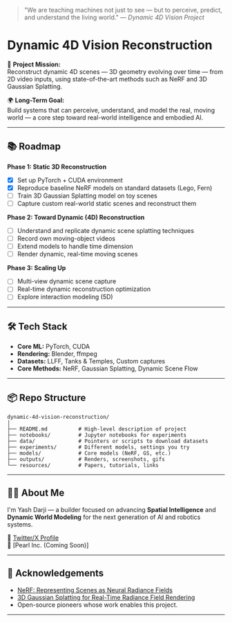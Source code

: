 > "We are teaching machines not just to see — but to perceive, predict, and understand the living world."
> — *Dynamic 4D Vision Project*

# Dynamic 4D Vision Reconstruction

🚀 **Project Mission:**  
Reconstruct dynamic 4D scenes — 3D geometry evolving over time — from 2D video inputs, using state-of-the-art methods such as NeRF and 3D Gaussian Splatting.

🌍 **Long-Term Goal:**  
Build systems that can perceive, understand, and model the real, moving world — a core step toward real-world intelligence and embodied AI.

---

## 📚 Roadmap

**Phase 1: Static 3D Reconstruction**
- [x] Set up PyTorch + CUDA environment
- [x] Reproduce baseline NeRF models on standard datasets (Lego, Fern)
- [ ] Train 3D Gaussian Splatting model on toy scenes
- [ ] Capture custom real-world static scenes and reconstruct them

**Phase 2: Toward Dynamic (4D) Reconstruction**
- [ ] Understand and replicate dynamic scene splatting techniques
- [ ] Record own moving-object videos
- [ ] Extend models to handle time dimension
- [ ] Render dynamic, real-time moving scenes

**Phase 3: Scaling Up**
- [ ] Multi-view dynamic scene capture
- [ ] Real-time dynamic reconstruction optimization
- [ ] Explore interaction modeling (5D)

---

## 🛠 Tech Stack

- **Core ML:** PyTorch, CUDA
- **Rendering:** Blender, ffmpeg
- **Datasets:** LLFF, Tanks & Temples, Custom captures
- **Core Methods:** NeRF, Gaussian Splatting, Dynamic Scene Flow

---

## 📦 Repo Structure

```
dynamic-4d-vision-reconstruction/
│
├── README.md          # High-level description of project
├── notebooks/         # Jupyter notebooks for experiments
├── data/              # Pointers or scripts to download datasets
├── experiments/       # Different models, settings you try
├── models/            # Core models (NeRF, GS, etc.)
├── outputs/           # Renders, screenshots, gifs
└── resources/         # Papers, tutorials, links
```

---

## ✍🏻 About Me

I'm Yash Darji — a builder focused on advancing **Spatial Intelligence** and **Dynamic World Modeling** for the next generation of AI and robotics systems.

🔗 [Twitter/X Profile](https://x.com/YashDarji_)  
🔗 [Pearl Inc. (Coming Soon)]

---

## 📢 Acknowledgements

- [NeRF: Representing Scenes as Neural Radiance Fields](https://arxiv.org/abs/2003.08934)
- [3D Gaussian Splatting for Real-Time Radiance Field Rendering](https://arxiv.org/abs/2306.00989)
- Open-source pioneers whose work enables this project.

---

